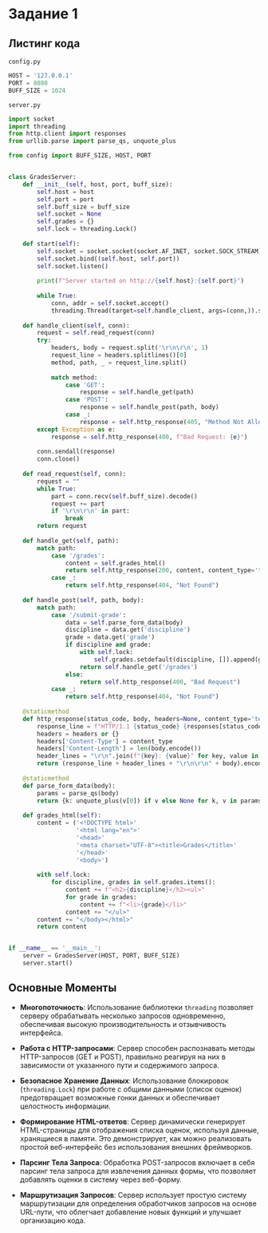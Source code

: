 # Задание 1

## Листинг кода

`config.py`

```python
HOST = '127.0.0.1'
PORT = 8080
BUFF_SIZE = 1024
```

`server.py`

```python
import socket
import threading
from http.client import responses
from urllib.parse import parse_qs, unquote_plus

from config import BUFF_SIZE, HOST, PORT


class GradesServer:
    def __init__(self, host, port, buff_size):
        self.host = host
        self.port = port
        self.buff_size = buff_size
        self.socket = None
        self.grades = {}
        self.lock = threading.Lock()
    
    def start(self):
        self.socket = socket.socket(socket.AF_INET, socket.SOCK_STREAM)
        self.socket.bind((self.host, self.port))
        self.socket.listen()
        
        print(f"Server started on http://{self.host}:{self.port}")
        
        while True:
            conn, addr = self.socket.accept()
            threading.Thread(target=self.handle_client, args=(conn,)).start()
    
    def handle_client(self, conn):
        request = self.read_request(conn)
        try:
            headers, body = request.split('\r\n\r\n', 1)
            request_line = headers.splitlines()[0]
            method, path, _ = request_line.split()
            
            match method:
                case 'GET':
                    response = self.handle_get(path)
                case 'POST':
                    response = self.handle_post(path, body)
                case _:
                    response = self.http_response(405, "Method Not Allowed")
        except Exception as e:
            response = self.http_response(400, f"Bad Request: {e}")
        
        conn.sendall(response)
        conn.close()
    
    def read_request(self, conn):
        request = ""
        while True:
            part = conn.recv(self.buff_size).decode()
            request += part
            if '\r\n\r\n' in part:
                break
        return request
    
    def handle_get(self, path):
        match path:
            case '/grades':
                content = self.grades_html()
                return self.http_response(200, content, content_type='text/html')
            case _:
                return self.http_response(404, "Not Found")
    
    def handle_post(self, path, body):
        match path:
            case '/submit-grade':
                data = self.parse_form_data(body)
                discipline = data.get('discipline')
                grade = data.get('grade')
                if discipline and grade:
                    with self.lock:
                        self.grades.setdefault(discipline, []).append(grade)
                    return self.handle_get('/grades')
                else:
                    return self.http_response(400, "Bad Request")
            case _:
                return self.http_response(404, "Not Found")
    
    @staticmethod
    def http_response(status_code, body, headers=None, content_type='text/plain'):
        response_line = f"HTTP/1.1 {status_code} {responses[status_code]}\r\n"
        headers = headers or {}
        headers['Content-Type'] = content_type
        headers['Content-Length'] = len(body.encode())
        header_lines = "\r\n".join(f"{key}: {value}" for key, value in headers.items())
        return (response_line + header_lines + "\r\n\r\n" + body).encode()
    
    @staticmethod
    def parse_form_data(body):
        params = parse_qs(body)
        return {k: unquote_plus(v[0]) if v else None for k, v in params.items()}
    
    def grades_html(self):
        content = ('<!DOCTYPE html>'
                   '<html lang="en">'
                   '<head>'
                   '<meta charset="UTF-8"><title>Grades</title>'
                   '</head>'
                   '<body>')
        
        with self.lock:
            for discipline, grades in self.grades.items():
                content += f"<h2>{discipline}</h2><ul>"
                for grade in grades:
                    content += f"<li>{grade}</li>"
                content += "</ul>"
        content += "</body></html>"
        return content


if __name__ == '__main__':
    server = GradesServer(HOST, PORT, BUFF_SIZE)
    server.start()
```

## Основные Моменты

- **Многопоточность**: Использование библиотеки `threading` позволяет серверу обрабатывать несколько запросов
  одновременно, обеспечивая высокую производительность и отзывчивость интерфейса.

- **Работа с HTTP-запросами**: Сервер способен распознавать методы HTTP-запросов (GET и POST), правильно реагируя на них
  в зависимости от указанного пути и содержимого запроса.

- **Безопасное Хранение Данных**: Использование блокировок (`threading.Lock`) при работе с общими данными (список
  оценок) предотвращает возможные гонки данных и обеспечивает целостность информации.

- **Формирование HTML-ответов**: Сервер динамически генерирует HTML-страницы для отображения списка оценок, используя
  данные, хранящиеся в памяти. Это демонстрирует, как можно реализовать простой веб-интерфейс без использования внешних
  фреймворков.

- **Парсинг Тела Запроса**: Обработка POST-запросов включает в себя парсинг тела запроса для извлечения данных формы,
  что позволяет добавлять оценки в систему через веб-форму.

- **Маршрутизация Запросов**: Сервер использует простую систему маршрутизации для определения обработчиков запросов на
  основе URL-пути, что облегчает добавление новых функций и улучшает организацию кода.
